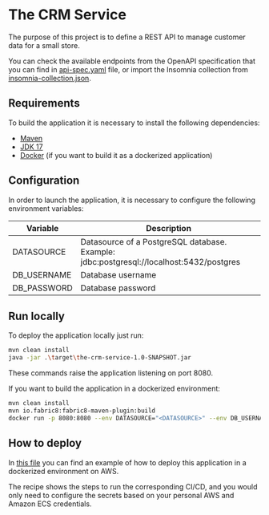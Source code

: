 # The CRM Service

The purpose of this project is to define a REST API to manage customer data for a small store.

You can check the available endpoints from the OpenAPI specification that you can find in [api-spec.yaml](./src/main/resources/api-spec.yaml) file, or import the Insomnia collection from [insomnia-collection.json](./insomnia-collection.json).

## Requirements

To build the application it is necessary to install the following dependencies:

- [Maven](https://maven.apache.org/)
- [JDK 17](https://openjdk.org/projects/jdk/17/)
- [Docker](https://www.docker.com/) (if you want to build it as a dockerized application)

## Configuration

In order to launch the application, it is necessary to configure the following environment variables:

| Variable    | Description                                                                             |
|-------------|-----------------------------------------------------------------------------------------|
| DATASOURCE  | Datasource of a PostgreSQL database. Example: jdbc:postgresql://localhost:5432/postgres |
| DB_USERNAME | Database username                                                                       |
| DB_PASSWORD | Database password                                                                       |


## Run locally

To deploy the application locally just run:

```bash
mvn clean install
java -jar .\target\the-crm-service-1.0-SNAPSHOT.jar
```
These commands raise the application listening on port 8080. 

If you want to build the application in a dockerized environment:
```bash
mvn clean install
mvn io.fabric8:fabric8-maven-plugin:build
docker run -p 8080:8080 --env DATASOURCE="<DATASOURCE>" --env DB_USERNAME="<DB_USERNAME>" --env DB_PASSWORD="<DB_PASSWORD>" the-crm-service
```

## How to deploy

In [this file](./.github/workflows/cicd.yml) you can find an example of how to deploy this application in a dockerized environment on AWS. 

The recipe shows the steps to run the corresponding CI/CD, and you would only need to configure the secrets based on your personal AWS and Amazon ECS credentials.